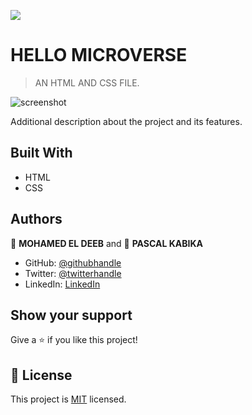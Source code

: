 ![](https://img.shields.io/badge/Microverse-blueviolet)

# HELLO MICROVERSE

> AN HTML AND CSS FILE.

![screenshot](./IMG1.png)

Additional description about the project and its features.

## Built With

- HTML
- CSS

## Authors

👤 **MOHAMED EL DEEB** and
👤 **PASCAL KABIKA**

- GitHub: [@githubhandle](https://github.com/eng-mohamed-eldeeb)
- Twitter: [@twitterhandle](https://https://twitter.com/eldeeb_3o)
- LinkedIn: [LinkedIn](https://https://www.linkedin.com/in/mohamed-eldeeb-a69022206/)

## Show your support

Give a ⭐️ if you like this project!

## 📝 License

This project is [MIT](./MIT.md) licensed.
